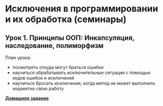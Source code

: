# Исключения в программировании и их обработка (семинары)

## Урок 1. Принципы ООП: Инкапсуляция, наследование, полиморфизм

План урока:
- посмотреть откуда могут браться ошибки
- научиться обрабатывать исключительные ситуации с помощью кодов ошибок и исключений
- научиться бросать исключения, когда метод не может выполнить корректно свою работу

**[Домашнее задание](https://github.com/ivvi04/JavaException/tree/master/src/main/java/ru/lakeevda/lesson1/homework)**